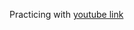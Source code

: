 Practicing with [youtube link](https://www.youtube.com/watch?v=I2UBjN5ER4s&list=PLISuQK6tobaJj5ed2spPbZFosoFOSaSLj&index=2)
